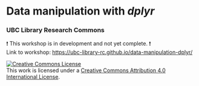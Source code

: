 # Data manipulation with *dplyr*  
### UBC Library Research Commons  

:heavy_exclamation_mark: This workshop is in development and not yet complete. :heavy_exclamation_mark:    
Link to workshop: https://ubc-library-rc.github.io/data-manipulation-dplyr/

<a rel="license" href="http://creativecommons.org/licenses/by/4.0/"><img alt="Creative Commons License" style="border-width:0" src="https://i.creativecommons.org/l/by/4.0/88x31.png" /></a><br />This work is licensed under a <a rel="license" href="http://creativecommons.org/licenses/by/4.0/">Creative Commons Attribution 4.0 International License</a>.
